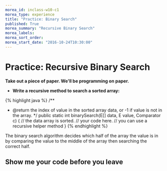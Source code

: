 ```yaml
---
morea_id: inclass-w10-c1
morea_type: experience
title: "Practice: Binary Search"
published: True
morea_summary: "Recursive Binary Search"
morea_labels:
morea_sort_order:
morea_start_date: "2016-10-24T10:30:00"
---
```



# Practice: Recursive Binary Search

**Take out a piece of paper. We'll be programming on paper.**

* **Write a recursive method to search a sorted array:**

{% highlight java %}
/**
 * @return the index of value in the sorted array data, or -1 if value is not in the array.
 */
public static int binarySearch(E[] data, E value, Comparator<E> c) { // the data array is sorted.
  // your code here.
  // you can use a recursive helper method
}
{% endhighlight %}

The binary search algorithm decides which half of the array the value is in by comparing the value to the middle of the array then searching the correct half.


## Show me your code before you leave
